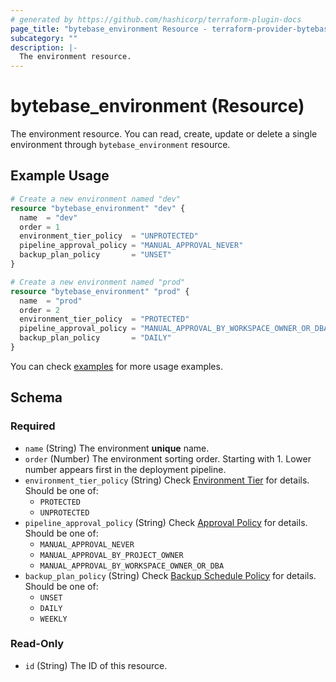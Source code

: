 ```yaml
---
# generated by https://github.com/hashicorp/terraform-plugin-docs
page_title: "bytebase_environment Resource - terraform-provider-bytebase"
subcategory: ""
description: |-
  The environment resource.
---
```


# bytebase_environment (Resource)

The environment resource. You can read, create, update or delete a single environment through `bytebase_environment` resource.

## Example Usage

```terraform
# Create a new environment named "dev"
resource "bytebase_environment" "dev" {
  name  = "dev"
  order = 1
  environment_tier_policy  = "UNPROTECTED"
  pipeline_approval_policy = "MANUAL_APPROVAL_NEVER"
  backup_plan_policy       = "UNSET"
}

# Create a new environment named "prod"
resource "bytebase_environment" "prod" {
  name  = "prod"
  order = 2
  environment_tier_policy  = "PROTECTED"
  pipeline_approval_policy = "MANUAL_APPROVAL_BY_WORKSPACE_OWNER_OR_DBA"
  backup_plan_policy       = "DAILY"
}
```

You can check [examples](https://github.com/bytebase/terraform-provider-bytebase/blob/main/examples/main.tf) for more usage examples.

<!-- schema generated by tfplugindocs -->

## Schema

### Required

- `name` (String) The environment **unique** name.
- `order` (Number) The environment sorting order. Starting with 1. Lower number appears first in the deployment pipeline.
- `environment_tier_policy` (String) Check [Environment Tier](https://www.bytebase.com/docs/administration/environment-policy/tier) for details. Should be one of:
  - `PROTECTED`
  - `UNPROTECTED`
- `pipeline_approval_policy` (String) Check [Approval Policy](https://www.bytebase.com/docs/administration/environment-policy/approval-policy) for details. Should be one of:
  - `MANUAL_APPROVAL_NEVER`
  - `MANUAL_APPROVAL_BY_PROJECT_OWNER`
  - `MANUAL_APPROVAL_BY_WORKSPACE_OWNER_OR_DBA`
- `backup_plan_policy` (String) Check [Backup Schedule Policy](https://www.bytebase.com/docs/administration/environment-policy/backup-schedule-policy) for details. Should be one of:
  - `UNSET`
  - `DAILY`
  - `WEEKLY`

### Read-Only

- `id` (String) The ID of this resource.

